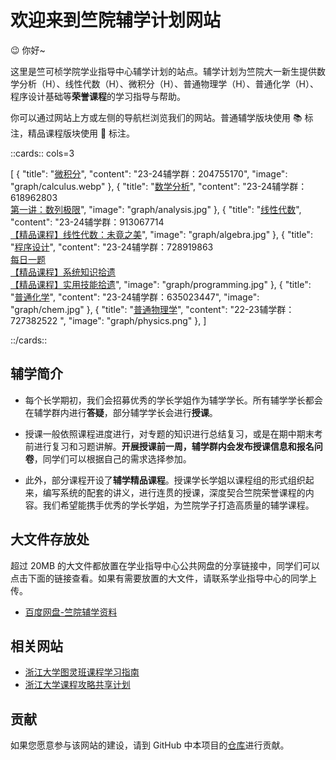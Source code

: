 # 欢迎来到竺院辅学计划网站

😉 你好~

这里是竺可桢学院学业指导中心辅学计划的站点。辅学计划为竺院大一新生提供数学分析（H）、线性代数（H）、微积分（H）、普通物理学（H）、普通化学（H）、程序设计基础等**荣誉课程**的学习指导与帮助。

你可以通过网站上方或左侧的导航栏浏览我们的网站。普通辅学版块使用 📚 标注，精品课程版块使用 🏫 标注。

<!-- prettier-ignore-start -->
::cards:: cols=3

[
  {
    "title": "[微积分](calculus/index.md)",
    "content": "23-24辅学群：204755170",
    "image": "graph/calculus.webp"
  },
  {
    "title": "[数学分析](analysis/index.md)",
    "content": "23-24辅学群：618962803<br>
                [第一讲：数列极限](analysis/2024/analysis_lecture1_sequence_limits.md)",
    "image": "graph/analysis.jpg"
  },
  {
    "title": "[线性代数](algebra/index.md)",
    "content": "23-24辅学群：913067714<br>
                [【精品课程】线性代数：未竟之美](lalu/index.md)",
    "image": "graph/algebra.jpg"
  },
  {
    "title": "[程序设计](programming/index.md)",
    "content": "23-24辅学群：728919863<br>
                [每日一题](programming/2024_daily_problem.md)<br>
                [【精品课程】系统知识拾遗](programming_lecture/index.md)<br>
                [【精品课程】实用技能拾遗](https://slides.tonycrane.cc/PracticalSkillsTutorial/2023-fall-ckc/#/)",
    "image": "graph/programming.jpg"
  },
  {
    "title": "[普通化学](chemistry/index.md)",
    "content": "23-24辅学群：635023447",
    "image": "graph/chem.jpg"
  },
  {
    "title": "[普通物理学](physics/index.md)",
    "content": "22-23辅学群：727382522 ",
    "image": "graph/physics.png"
  },
]

::/cards::
<!-- prettier-ignore-end -->

## 辅学简介

- 每个长学期初，我们会招募优秀的学长学姐作为辅学学长。所有辅学学长都会在辅学群内进行**答疑**，部分辅学学长会进行**授课**。

- 授课一般依照课程进度进行，对专题的知识进行总结复习，或是在期中期末考前进行复习和习题讲解。**开展授课前一周，辅学群内会发布授课信息和报名问卷**，同学们可以根据自己的需求选择参加。

- 此外，部分课程开设了**辅学精品课程**。授课学长学姐以课程组的形式组织起来，编写系统的配套的讲义，进行连贯的授课，深度契合竺院荣誉课程的内容。我们希望能携手优秀的学长学姐，为竺院学子打造高质量的辅学课程。

## 大文件存放处

超过 20MB 的大文件都放置在学业指导中心公共网盘的分享链接中，同学们可以点击下面的链接查看。如果有需要放置的大文件，请联系学业指导中心的同学上传。

-   [百度网盘-竺院辅学资料](https://pan.baidu.com/s/1OB8pDdSDJ_718Fx2nelyVg?pwd=c6mx)

## 相关网站

-  [浙江大学图灵班课程学习指南](https://github.com/ZJU-Turing/TuringCourses)
-  [浙江大学课程攻略共享计划](https://qsctech.github.io/zju-icicles/)

## 贡献

如果您愿意参与该网站的建设，请到 GitHub 中本项目的[仓库](https://github.com/ckc-agc/study-assist)进行贡献。


